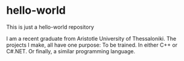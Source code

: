 # hello-world
This is just a hello-world repository

I am a recent graduate from Aristotle University of Thessaloniki. The projects I make, all have one purpose: To be trained. In either C++ or C#.NET. Or finally, a similar programming language. 
